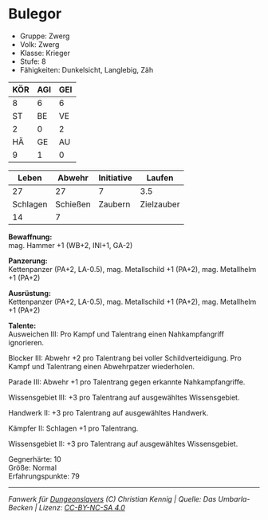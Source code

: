 # Bulegor  
- Gruppe: Zwerg  
- Volk: Zwerg  
- Klasse: Krieger  
- Stufe: 8  
- Fähigkeiten: Dunkelsicht, Langlebig, Zäh  


| KÖR | AGI | GEI |  
| --- | --- | --- |  
| 8   | 6   | 6   |
| ST  | BE  | VE  |  
| 2   | 0   | 2   |
| HÄ  | GE  | AU  |  
| 9   | 1   | 0   |


| Leben    | Abwehr   | Initiative | Laufen     |
| -------- | -------- | ---------- | ---------- |
| 27       | 27       | 7          | 3.5        |
| Schlagen | Schießen | Zaubern    | Zielzauber |
| 14       | 7        |            |            |

**Bewaffnung:**  
mag. Hammer +1 (WB+2, INI+1, GA-2)

**Panzerung:**  
Kettenpanzer (PA+2, LA-0.5), mag. Metallschild +1 (PA+2), mag. Metallhelm +1 (PA+2)

**Ausrüstung:**  
Kettenpanzer (PA+2, LA-0.5), mag. Metallschild +1 (PA+2), mag. Metallhelm +1 (PA+2)

**Talente:**  
Ausweichen III: Pro Kampf und Talentrang einen Nahkampfangriff ignorieren. 

Blocker III: Abwehr +2 pro Talentrang bei voller Schildverteidigung. Pro Kampf und Talentrang einen Abwehrpatzer wiederholen. 

Parade III: Abwehr +1 pro Talentrang gegen erkannte Nahkampfangriffe. 

Wissensgebiet III: +3 pro Talentrang auf ausgewähltes Wissensgebiet. 

Handwerk II: +3 pro Talentrang auf ausgewähltes Handwerk. 

Kämpfer II: Schlagen +1 pro Talentrang. 

Wissensgebiet II: +3 pro Talentrang auf ausgewähltes Wissensgebiet. 


Gegnerhärte: 10  
Größe: Normal  
Erfahrungspunkte: 79  



___
*Fanwerk für [Dungeonslayers](https://www.dungeonslayers.net/) (C) Christian Kennig | Quelle: Das Umbarla-Becken | Lizenz: [CC-BY-NC-SA 4.0](https://creativecommons.org/licenses/by-nc-sa/4.0/deed.de)*
